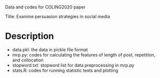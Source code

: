 Data and codes for COLING2020 paper

Title: Examine persuasion strategies in social media

# Description
- data.pkl: the data in pickle file format
- mrp.py: codes for calculating the features of length of post, repetition, and collocation
- stopword.txt: stopword list for data preprocessing in mrp.py
- stats.R: codes for running statistic tests and plotting
